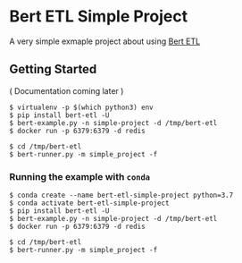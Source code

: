 # Bert ETL Simple Project

A very simple exmaple project about using [Bert ETL](https://bert-etl.readthedocs.io/en/latest/)

## Getting Started

( Documentation coming later )

```
$ virtualenv -p $(which python3) env
$ pip install bert-etl -U
$ bert-example.py -n simple-project -d /tmp/bert-etl
$ docker run -p 6379:6379 -d redis

$ cd /tmp/bert-etl
$ bert-runner.py -m simple_project -f
```

### Running the example with `conda`

```
$ conda create --name bert-etl-simple-project python=3.7
$ conda activate bert-etl-simple-project
$ pip install bert-etl -U
$ bert-example.py -n simple-project -d /tmp/bert-etl
$ docker run -p 6379:6379 -d redis

$ cd /tmp/bert-etl
$ bert-runner.py -m simple_project -f
```


